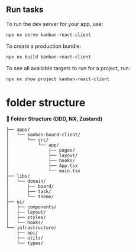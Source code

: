 ## Run tasks

To run the dev server for your app, use:

```sh
npx nx serve kanban-react-client
```

To create a production bundle:

```sh
npx nx build kanban-react-client
```

To see all available targets to run for a project, run:

```sh
npx nx show project kanban-react-client
```

# folder structure

<strong>📁 Folder Structure (DDD, NX, Zustand)</strong>

```
├── apps/
│   └── kanban-board-client/
│       └── src/
│           └── app/
│               ├── pages/
│               ├── layout/
│               ├── hooks/
│               ├── App.tsx
│               └── main.tsx
├── libs/
│   └── domain/
│       ├── board/
│       ├── task/
│       └── theme/
├── ui/
│   ├── components/
│   ├── layout/
│   ├── styles/
│   └── hooks/
└── infrastructure/
    ├── api/
    ├── utils/
    └── types/
```
